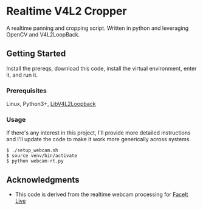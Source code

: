 # Realtime V4L2 Cropper

A realtime panning and cropping script. Written in python and leveraging OpenCV and V4L2LoopBack.

## Getting Started

Install the prereqs, download this code, install the virtual environment, enter it, and run it.

### Prerequisites

Linux, Python3+, [LibV4L2Loopback](https://github.com/umlaeute/v4l2loopback)

### Usage
If there's any interest in this project, I'll provide more detailed instructions and I'll update the code to make it work more generically across systems.
```
$ ./setup_webcam.sh
$ source venv/bin/activate
$ python webcam-rt.py
```

## Acknowledgments

* This code is derived from the realtime webcam processing for [FaceIt Live](https://github.com/alew3/faceit_live)
